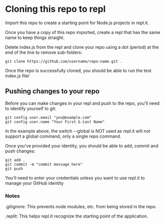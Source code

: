 # Cloning this repo to repl

Import this repo to create a starting point for Node.js projects in repl.it.

Once you have a copy of this repo imported, create a repl that has the same name to keep things straight.

Delete index.js from the repl and clone your repo using a dot (period) at the end of the line to remove sub-folders:

```
git clone https://github.com/username/repo-name.git .
```

Once the repo is successfully cloned, you should be able to run the test index.js file!

## Pushing changes to your repo

Before you can make changes in your repl and push to the repo, you'll need to identify yourself to git:

```
git config user.email "you@example.com"
git config user.name "Your First & Last Name"
```
In the example above, the switch --global is NOT used as repl.it will not support a global command, only a single repo command.

Once you've provided your identity, you should be able to add, commit and push changes:

```
git add .
git commit -m "commit message here"
git push
```

You'll need to enter your credentials unless you want to use repl.it to manage your GitHub identity

### Notes

.gitignore: This prevents node modules, etc. from being stored in the repo.

.replit: This helps repl.it recognize the starting point of the application.

